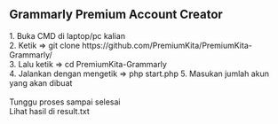 <h2><b>Grammarly Premium Account Creator</b></h2>
1. Buka CMD di laptop/pc kalian<br/>
2. Ketik => git clone https://github.com/PremiumKita/PremiumKita-Grammarly/<br/>
3. Lalu ketik => cd PremiumKita-Grammarly</br>
4. Jalankan dengan mengetik => php start.php
5. Masukan jumlah akun yang akan dibuat</br></br>
Tunggu proses sampai selesai</br>
Lihat hasil di result.txt
